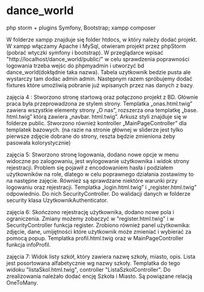 # dance_world
php storm + plugins Symfony, Bootstrap; 
xampp
composer 

W folderze xampp znajduje się folder htdocs, w który należy dodać projekt. W xampp włączamy Apache i MySql, otwieram projekt przez phpStorm (pobrać wtyczki symfony i bootstrap). W przeglądarce wpisać "http://localhost/dance_world/public/" w celu sprawdzenia poprawności logowania trzeba wejśc do phpmyadmin i utworzyć bd dance_world(dokłądnie taka nazwa). Tabela uzytkownik bedzie pusta ale wystarczy tam dodac admin admin. Następnym razem spróbujemy dodać fixtures które umożliwią pobranie już wpisanych przez nas danych z bazy.

zajęcia 4 : Stworzono stronę startową oraz połączono projekt z BD. Głównie praca była przeprowadzona ze stylem strony. Templatka „onas.html.twig” zawiera wszystkie elementy strony „O nas”, rozszerza ona templatkę „base. html.twig” którą zawiera „navbar. html.twig”. Arkusz styli znajduje się w folderze public. Stworzono również kontroller  „MainPageController” dla templatek bazowych. (na razie na stronie głównej w sliderze jest tylko pierwsze zdjęcie dobrane do strony, reszta będzie zmieniona żeby pasowała kolorystycznie)

zajęcia 5: Stworzono stronę logowania, dodano nowe opcje w menu widoczne po zalogowaniu, jest wylogowanie użytkownika i widok strony rejestracji. Problem się pojawił z encodowaniem hasła i podziałem użytkowników na role, dlatego w celu poprawnego działania zostawimy to na następne zajęcie. Również są sprawdzane niektóre warunki przy logowaniu oraz rejestracji. Templatka „login.html.twig” i „register.html.twig” odpowiednio. Do nich SecurityController. Do walidacji danych w folderze security klasa UzytkownikAuthenticator.

zajęcia 6: Skończono rejestrację użytkownika, dodano nowe pola i ograniczenia. Zmiany możemy zobaczyć w "register.html.twig" i w SecurityController funkcja register. Zrobiono również panel użytkownika: zdjęcie, dane, umijętności które użytkownik może zmieniać i wybierać za pomocą popup. Templatka profil.html.twig oraz w MainPageController funkcja infoProfil.

zajęcia 7: Widok listy szkół, który zawiera nazwę szkoły, miasto, opis. Lista jest posortowana alfabetycznie wg nazwy szkoły. Templatka do tego widoku "listaSkol.html.twig", controller "ListaSzkolController". Do zrealizowania należało dodać encję Szkoła i Miasto. Są powiązane relacją OneToMany. 

